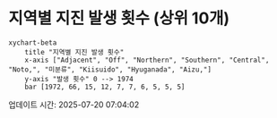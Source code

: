# 지역별 지진 발생 횟수 (상위 10개)

```mermaid
xychart-beta
    title "지역별 지진 발생 횟수"
    x-axis ["Adjacent", "Off", "Northern", "Southern", "Central", "Noto,", "미분류", "Kiisuido", "Hyuganada", "Aizu,"]
    y-axis "발생 횟수" 0 --> 1974
    bar [1972, 66, 15, 12, 7, 7, 6, 5, 5, 5]
```

업데이트 시간: 2025-07-20 07:04:02

